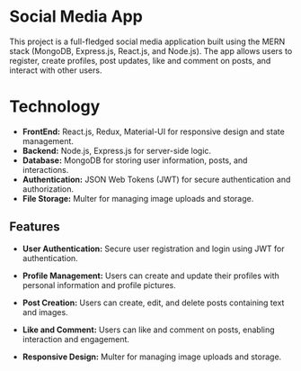 # Social Media App

This project is a full-fledged social media application built using the MERN stack (MongoDB, Express.js, React.js, and Node.js). The app allows users to register, create profiles, post updates, like and comment on posts, and interact with other users.

# Technology
- **FrontEnd:** React.js, Redux, Material-UI for responsive design and state management.
- **Backend:** Node.js, Express.js for server-side logic.
- **Database:** MongoDB for storing user information, posts, and interactions.
- **Authentication:** JSON Web Tokens (JWT) for secure authentication and authorization.
- **File Storage:** Multer for managing image uploads and storage.


## Features

- **User Authentication:** Secure user registration and login using JWT for authentication.

- **Profile Management:** Users can create and update their profiles with personal information and profile pictures.

- **Post Creation:** Users can create, edit, and delete posts containing text and images.

- **Like and Comment:** Users can like and comment on posts, enabling interaction and engagement.

- **Responsive Design:** Multer for managing image uploads and storage.

